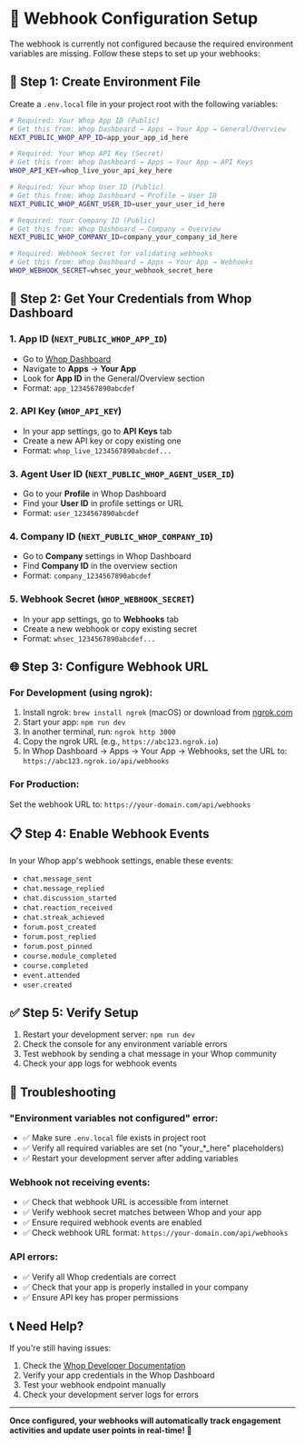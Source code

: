 # 🔗 Webhook Configuration Setup

The webhook is currently not configured because the required environment variables are missing. Follow these steps to set up your webhooks:

## 📝 Step 1: Create Environment File

Create a `.env.local` file in your project root with the following variables:

```bash
# Required: Your Whop App ID (Public)
# Get this from: Whop Dashboard → Apps → Your App → General/Overview
NEXT_PUBLIC_WHOP_APP_ID=app_your_app_id_here

# Required: Your Whop API Key (Secret)
# Get this from: Whop Dashboard → Apps → Your App → API Keys
WHOP_API_KEY=whop_live_your_api_key_here

# Required: Your Whop User ID (Public)
# Get this from: Whop Dashboard → Profile → User ID
NEXT_PUBLIC_WHOP_AGENT_USER_ID=user_your_user_id_here

# Required: Your Company ID (Public)
# Get this from: Whop Dashboard → Company → Overview
NEXT_PUBLIC_WHOP_COMPANY_ID=company_your_company_id_here

# Required: Webhook Secret for validating webhooks
# Get this from: Whop Dashboard → Apps → Your App → Webhooks
WHOP_WEBHOOK_SECRET=whsec_your_webhook_secret_here
```

## 🔑 Step 2: Get Your Credentials from Whop Dashboard

### 1. App ID (`NEXT_PUBLIC_WHOP_APP_ID`)
- Go to [Whop Dashboard](https://dashboard.whop.com)
- Navigate to **Apps** → **Your App**
- Look for **App ID** in the General/Overview section
- Format: `app_1234567890abcdef`

### 2. API Key (`WHOP_API_KEY`)
- In your app settings, go to **API Keys** tab
- Create a new API key or copy existing one
- Format: `whop_live_1234567890abcdef...`

### 3. Agent User ID (`NEXT_PUBLIC_WHOP_AGENT_USER_ID`)
- Go to your **Profile** in Whop Dashboard
- Find your **User ID** in profile settings or URL
- Format: `user_1234567890abcdef`

### 4. Company ID (`NEXT_PUBLIC_WHOP_COMPANY_ID`)
- Go to **Company** settings in Whop Dashboard
- Find **Company ID** in the overview section
- Format: `company_1234567890abcdef`

### 5. Webhook Secret (`WHOP_WEBHOOK_SECRET`)
- In your app settings, go to **Webhooks** tab
- Create a new webhook or copy existing secret
- Format: `whsec_1234567890abcdef...`

## 🌐 Step 3: Configure Webhook URL

### For Development (using ngrok):
1. Install ngrok: `brew install ngrok` (macOS) or download from [ngrok.com](https://ngrok.com)
2. Start your app: `npm run dev`
3. In another terminal, run: `ngrok http 3000`
4. Copy the ngrok URL (e.g., `https://abc123.ngrok.io`)
5. In Whop Dashboard → Apps → Your App → Webhooks, set the URL to: `https://abc123.ngrok.io/api/webhooks`

### For Production:
Set the webhook URL to: `https://your-domain.com/api/webhooks`

## 📋 Step 4: Enable Webhook Events

In your Whop app's webhook settings, enable these events:
- `chat.message_sent`
- `chat.message_replied`
- `chat.discussion_started`
- `chat.reaction_received`
- `chat.streak_achieved`
- `forum.post_created`
- `forum.post_replied`
- `forum.post_pinned`
- `course.module_completed`
- `course.completed`
- `event.attended`
- `user.created`

## ✅ Step 5: Verify Setup

1. Restart your development server: `npm run dev`
2. Check the console for any environment variable errors
3. Test webhook by sending a chat message in your Whop community
4. Check your app logs for webhook events

## 🐛 Troubleshooting

### "Environment variables not configured" error:
- ✅ Make sure `.env.local` file exists in project root
- ✅ Verify all required variables are set (no "your_*_here" placeholders)
- ✅ Restart your development server after adding variables

### Webhook not receiving events:
- ✅ Check that webhook URL is accessible from internet
- ✅ Verify webhook secret matches between Whop and your app
- ✅ Ensure required webhook events are enabled
- ✅ Check webhook URL format: `https://your-domain.com/api/webhooks`

### API errors:
- ✅ Verify all Whop credentials are correct
- ✅ Check that your app is properly installed in your company
- ✅ Ensure API key has proper permissions

## 📞 Need Help?

If you're still having issues:
1. Check the [Whop Developer Documentation](https://dev.whop.com)
2. Verify your app credentials in the Whop Dashboard
3. Test your webhook endpoint manually
4. Check your development server logs for errors

---

**Once configured, your webhooks will automatically track engagement activities and update user points in real-time! 🎉**
